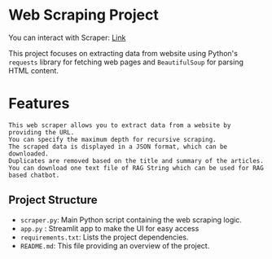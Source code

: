 # Web Scraping Project
You can interact with Scraper: [Link](https://websitescraper.streamlit.app/)

This project focuses on extracting data from website using Python's `requests` library for fetching web pages and `BeautifulSoup` for parsing HTML content. 

# Features
    This web scraper allows you to extract data from a website by providing the URL. 
    You can specify the maximum depth for recursive scraping. 
    The scraped data is displayed in a JSON format, which can be downloaded.
    Duplicates are removed based on the title and summary of the articles. 
    You can download one text file of RAG String which can be used for RAG based chatbot. 

## Project Structure

* `scraper.py`:  Main Python script containing the web scraping logic.
* `app.py` : Streamlit app to make the UI for easy access
* `requirements.txt`:  Lists the project dependencies.
* `README.md`:  This file providing an overview of the project.
